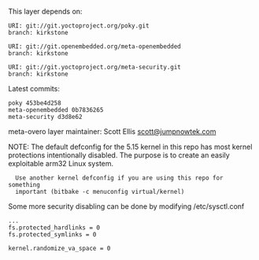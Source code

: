 This layer depends on:

    URI: git://git.yoctoproject.org/poky.git
    branch: kirkstone

    URI: git://git.openembedded.org/meta-openembedded
    branch: kirkstone

    URI: git://git.yoctoproject.org/meta-security.git
    branch: kirkstone

Latest commits:

    poky 453be4d258
    meta-openembedded 0b7836265
    meta-security d3d8e62

meta-overo layer maintainer: Scott Ellis <scott@jumpnowtek.com>


NOTE: The default defconfig for the 5.15 kernel in this repo has most kernel
      protections intentionally disabled. The purpose is to create an easily
      exploitable arm32 Linux system.

      Use another kernel defconfig if you are using this repo for something
      important (bitbake -c menuconfig virtual/kernel)

Some more security disabling can be done by modifying /etc/sysctl.conf

    ...
    fs.protected_hardlinks = 0
    fs.protected_symlinks = 0

    kernel.randomize_va_space = 0
